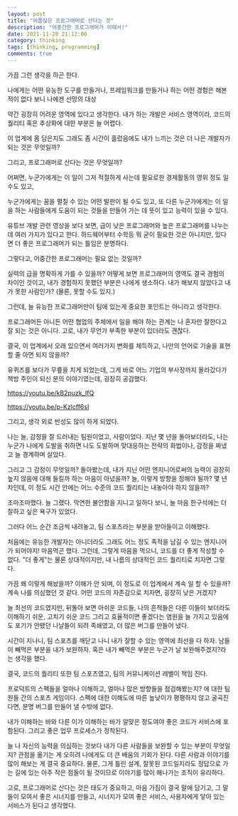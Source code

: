 ```yaml
---
layout: post
title: "어쭙잖은 프로그래머로 산다는 것"
description: "어중간한 프로그래머가 어때서!"
date: 2021-11-28 21:12:00
category: thinking
tags: [thinking, programming]
comments: true
---
```


가끔 그런 생각을 하곤 한다.

나에게는 어떤 유능한 도구를 만들거나, 프레임워크를 만들거나 하는 어떤 경험은 해본 적이 없다 보니 나에겐 선망의 대상

약간 굉장히 어려운 영역에 있다고 생각한다.
내가 하는 개발은 서비스 영역이라, 코드의 퀄리티 혹은 추상화에 대한 부분은 늘 어렵다.

이 업계에 몸 담은지도 그래도 좀 시간이 흘렀음에도 내가 느끼는 것은 더 나은 개발자가 되는 것은 무엇일까?

그리고, 프로그래머로 산다는 것은 무엇일까?

어쩌면, 누군가에게는 이 일이 그저 적절하게 사는데 필요로한 경제활동의 영위 정도 일 수도 있고,

누군가에게는 꿈을 펼칠 수 있는 어떤 발판이 될 수도 있고,
또 다른 누군가에게는 이 일을 하는 사람들에게 도움이 되는 것들을 만들어 가는 데 뜻이 있고 능력이 있을 수 있다.

유튜브 개발 관련 영상을 보다 보면, 급이 낮은 프로그래머와 높은 프로그래머를 나누는데 여러 가지가 있다고 한다.
하드웨어부터 수학등 뭐 굳이 필요한 것은 아니지만, 있다면 더 좋은 프로그래머가 되는 틀임은 분명하다.

그렇다고, 어중간한 프로그래머는 필요 없는 것일까?

실력의 급을 명확하게 가를 수 있을까? 어떻게 보면 프로그래머의 영역도 결국 경험의 차이인 것이고, 내가 경험하지 못했던 부분은 나에게 생소하다.
내가 해보지 않았다고 내가 못한 사람인가? (물론, 못할 수도 있지.)

그런데, 늘 유능한 프로그래머만이 팀에 있는게 중요한 포인트는 아니라고 생각한다.

프로그래머든 아니든 어떤 협업의 주체에서 일을 해야 하는 관계는 나 혼자만 잘한다고 잘 되는 것은 아니다. 고로, 내가 무언가 부족한 부분이 있더라도 괜찮다.

결국, 이 업계에서 오래 있으면서 여러가지 변화를 체득하고, 나만의 언어로 기술을 표현할 줄 아면 되지 않을까?

유퀴즈를 보다가 무릎을 치게 되었는데, 그게 바로 어느 기업의 부사장까지 올라갔다가 책방 주인이 되신 분의 이야기였는데, 굉장히 공감했다. 

https://youtu.be/kB2puzk_IfQ


https://youtu.be/p-Kzlcff6sI


그리고, 생각 외로 반성도 많이 하게 되었다. 

나는 늘, 감정을 잘 드러내는 팀원이었고, 사람이었다. 지난 몇 년을 돌아보더라도, 나는 누군가 나에게 도발을 취하면 나도 도발하며 맞대응하는 전략의 화법이나, 감정을 짜냈고 늘 경계하며 살았다. 

그리고 그 감정이 무엇일까? 돌아봤는데, 내가 지닌 어떤 엔지니어로써의 능력이 굉장히 높지 않음에 대해 들킬까 하는 마음이 아녔을까? 늘, 이렇게 방향을 정해야 될까? 몇 년 차인데, 이 정도 시간 안에는 어느 수준의 코드 퀄리티는 내놓아야 하지 않을까? 

조마조마했다. 늘 그랬다. 막연한 불안함을 지니고 일하다 보니, 늘 마음 한구석에는 더 잘하고 싶은 욕구가 있었다.

그러다 어느 순간 조금씩 내려놓고, 팀 스포츠라는 부분을 받아들이고 이해했다. 

처음에는 유능한 개발자는 아니더라도 그래도 어느 정도 족적을 남길 수 있는 엔지니어가 되어야지! 마음먹곤 했다. 그런데, 그렇게 마음을 먹으니, 코드를 더 좋게 작성할 수 없다. "더 좋게"는 물론 상대적이지만, 내 나름의 상대적인 코드 퀄리티로 치자면 그렇다. 

가끔 왜 이렇게 해놨을까? 이해가 안 되며, 이 정도로 이 업계에서 계속 일 할 수 있을까? 계속 나를 의심했던 것 같다. 어떤 코드의 자존감으로 치자면, 굉장히 낮은 거겠지? 

늘 최선의 코드였지만, 뒤돌아 보면 아쉬운 코드들, 나의 흔적들은 다른 이들이 보더라도 이해하기 쉬운, 고치기 쉬운 코드 그리고 효율적이면 좋겠다는 염원을 늘 가지고 있음에도 포기가 안됐던 나날들이 되려 족쇄였고, 더 많은 버그를 만들어 냈다. 

시간이 지나니, 팀 스포츠를 깨닫고 나니 내가 잘할 수 있는 영역에 최선을 다 하자. 남들이 빼먹은 부분을 내가 보완하자. 혹은 내가 빼먹은 부분은 누군가 날 보완해주겠지?라는 생각을 했다. 

결국, 코드의 퀄리티 또한 팀 스포츠였고, 팀의 커뮤니케이션 레벨이 책임 진다. 

프로덕트의 스펙들을 얼마나 이해하고, 얼마나 많은 방향들을 점검해봤는지? 에 대한 팀원들 간의 스포츠 게임이다. 스펙에 대한 이해도에 따른 높낮이가 평평하지 않고 굴곡진다면, 분명 버그를 만들어 낼 수밖에 없다. 

내가 이해하는 바와 다른 이가 이해하는 바가 알맞은 정도여야 좋은 코드가 서비스에 포함된다. 그리고 좋은 업무 프로세스가 정착된다. 

늘 나 자신의 능력을 의심하는 것보다 내가 다른 사람들을 보완할 수 있는 부분이 무엇일지? 관점을 옮기는 게 오히려 나에게도 더 큰 배움의 기회가 된다. 다른 사람과 이야기를 많이 해보는 게 결국 중요하다. 물론, 그게 틀린 설계, 잘못된 코드일지라도 정답으로 가는 길에 있는 아주 작은 점들이 될 것이므로 이야기를 많이 해나가는 조직이 유리하다. 

고로, 프로그래머로 산다는 것은 태도가 중요하고, 마음 가짐이 결국 말에 담기고, 그 말들이 모여서 좋은 시너지를 만들고, 시너지가 모여 좋은 서비스, 사용자에게 닿아 있는 서비스가 된다고 생각했다. 





